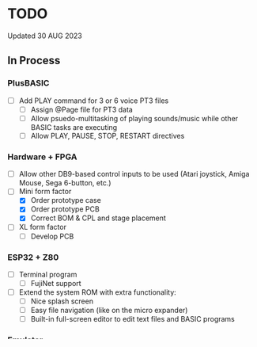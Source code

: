 # TODO
Updated 30 AUG 2023

## In Process
### PlusBASIC
- [ ] Add PLAY command for 3 or 6 voice PT3 files
  - [ ] Assign @Page file for PT3 data
  - [ ] Allow psuedo-multitasking of playing sounds/music while other BASIC tasks are executing
  - [ ] Allow PLAY, PAUSE, STOP, RESTART directives

### Hardware + FPGA
- [ ] Allow other DB9-based control inputs to be used (Atari joystick, Amiga Mouse, Sega 6-button, etc.)
- [ ] Mini form factor
  - [X] Order prototype case
  - [X] Order prototype PCB
  - [x] Correct BOM & CPL and stage placement
- [ ] XL form factor
  - [ ] Develop PCB

### ESP32 + Z80
- [ ] Terminal program
  - [ ] FujiNet support
- [ ] Extend the system ROM with extra functionality:
  - [ ] Nice splash screen
  - [ ] Easy file navigation (like on the micro expander)
  - [ ] Built-in full-screen editor to edit text files and BASIC programs

### Emulator
- [ ] Built-in User & Developer documentation
- [ ] Built-in editor for SCR (screen RAM) files
- [ ] Built-in editor/convertor for BASIC files
- [ ] Built-in editor for CHR (character) files
- [x] Config file to save prefs/locations
- [x] Floating windows for Memory, Registers, Interrupts

## Complete

### Hardware + FPGA
- [x] Fix board issues in PCB rev2
  - [x] Wire in Spartan 6, remove unnecessary power regulators, remove EPROM 
  - [x] Rework BOM for manufacturing 
- [x] Enable cartridge bus
- [x] Add second AY-3-8910
- [x] Implement tile+sprite engine

### ESP32 + Z80
- [x] Dump Hardware ROMs with bootkey combo
- [x] SCR dump
- [x] Support for extra keyboard keys
- [x] Hot-swappable SD cards
- [x] Hot pluggable keyboard USB
- [x] WiFi support (with time sync for correct file date/time)
- [x] Support for descrambling ROMs when we remove the scrambling from FPGA

### Soft/Firmware
 - [x] Load legacy ROMs
 - [X] PT3 Player
